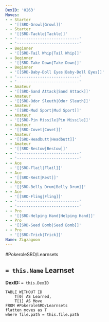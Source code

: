 ```yaml
---
DexID: '0263'
Moves:
- - Starter
  - '[[SRD-Growl|Growl]]'
- - Starter
  - '[[SRD-Tackle|Tackle]]'
- - '---------------------------'
  - '---------------------------'
- - Beginner
  - '[[SRD-Tail Whip|Tail Whip]]'
- - Beginner
  - '[[SRD-Take Down|Take Down]]'
- - Beginner
  - '[[SRD-Baby-Doll Eyes|Baby-Doll Eyes]]'
- - '---------------------------'
  - '---------------------------'
- - Amateur
  - '[[SRD-Sand Attack|Sand Attack]]'
- - Amateur
  - '[[SRD-Odor Sleuth|Odor Sleuth]]'
- - Amateur
  - '[[SRD-Mud Sport|Mud Sport]]'
- - Amateur
  - '[[SRD-Pin Missile|Pin Missile]]'
- - Amateur
  - '[[SRD-Covet|Covet]]'
- - Amateur
  - '[[SRD-Headbutt|Headbutt]]'
- - Amateur
  - '[[SRD-Bestow|Bestow]]'
- - '---------------------------'
  - '---------------------------'
- - Ace
  - '[[SRD-Flail|Flail]]'
- - Ace
  - '[[SRD-Rest|Rest]]'
- - Ace
  - '[[SRD-Belly Drum|Belly Drum]]'
- - Ace
  - '[[SRD-Fling|Fling]]'
- - '---------------------------'
  - '---------------------------'
- - Pro
  - '[[SRD-Helping Hand|Helping Hand]]'
- - Pro
  - '[[SRD-Seed Bomb|Seed Bomb]]'
- - Pro
  - '[[SRD-Trick|Trick]]'
Name: Zigzagoon
---
```


#PokeroleSRD/Learnsets

## `= this.Name` Learnset

**DexID:** `= this.DexID`

```dataview
TABLE WITHOUT ID
    T[0] AS Learned,
    T[1] AS Move
FROM #PokeroleSRD/Learnsets
flatten moves as T
where file.path = this.file.path
```
